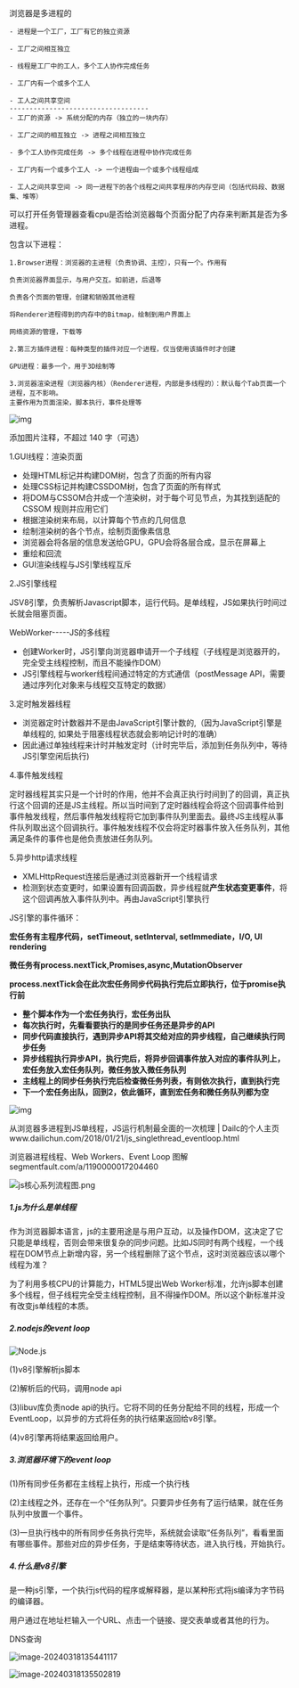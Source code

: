 浏览器是多进程的

```
- 进程是一个工厂，工厂有它的独立资源

- 工厂之间相互独立

- 线程是工厂中的工人，多个工人协作完成任务

- 工厂内有一个或多个工人

- 工人之间共享空间
-----------------------------------
- 工厂的资源 -> 系统分配的内存（独立的一块内存）

- 工厂之间的相互独立 -> 进程之间相互独立

- 多个工人协作完成任务 -> 多个线程在进程中协作完成任务

- 工厂内有一个或多个工人 -> 一个进程由一个或多个线程组成

- 工人之间共享空间 -> 同一进程下的各个线程之间共享程序的内存空间（包括代码段、数据集、堆等）
```

可以打开任务管理器查看cpu是否给浏览器每个页面分配了内存来判断其是否为多进程。

包含以下进程：

```
1.Browser进程：浏览器的主进程（负责协调、主控），只有一个。作用有

负责浏览器界面显示，与用户交互。如前进，后退等

负责各个页面的管理，创建和销毁其他进程

将Renderer进程得到的内存中的Bitmap，绘制到用户界面上

网络资源的管理，下载等

2.第三方插件进程：每种类型的插件对应一个进程，仅当使用该插件时才创建

GPU进程：最多一个，用于3D绘制等

3.浏览器渲染进程（浏览器内核）（Renderer进程，内部是多线程的）：默认每个Tab页面一个进程，互不影响。
主要作用为页面渲染，脚本执行，事件处理等
```

![img](https://pica.zhimg.com/80/v2-93d0c17b38b6ffa2acf78fe1d608fef4_720w.png?source=d16d100b)





添加图片注释，不超过 140 字（可选）

1.GUI线程：渲染页面

- 处理HTML标记并构建DOM树，包含了页面的所有内容
- 处理CSS标记并构建CSSDOM树，包含了页面的所有样式
- 将DOM与CSSOM合并成一个渲染树，对于每个可见节点，为其找到适配的 CSSOM 规则并应用它们
- 根据渲染树来布局，以计算每个节点的几何信息
- 绘制渲染树的各个节点，绘制页面像素信息
- 浏览器会将各层的信息发送给GPU，GPU会将各层合成，显示在屏幕上
- 重绘和回流
- GUI渲染线程与JS引擎线程互斥

2.JS引擎线程

JSV8引擎，负责解析Javascript脚本，运行代码。是单线程，JS如果执行时间过长就会阻塞页面。

WebWorker-----JS的多线程

- 创建Worker时，JS引擎向浏览器申请开一个子线程（子线程是浏览器开的，完全受主线程控制，而且不能操作DOM）
- JS引擎线程与worker线程间通过特定的方式通信（postMessage API，需要通过序列化对象来与线程交互特定的数据）

3.定时触发器线程

- 浏览器定时计数器并不是由JavaScript引擎计数的,（因为JavaScript引擎是单线程的, 如果处于阻塞线程状态就会影响记计时的准确）
- 因此通过单独线程来计时并触发定时（计时完毕后，添加到任务队列中，等待JS引擎空闲后执行)

4.事件触发线程

定时器线程其实只是一个计时的作用，他并不会真正执行时间到了的回调，真正执行这个回调的还是JS主线程。所以当时间到了定时器线程会将这个回调事件给到事件触发线程，然后事件触发线程将它加到事件队列里面去。最终JS主线程从事件队列取出这个回调执行。事件触发线程不仅会将定时器事件放入任务队列，其他满足条件的事件也是他负责放进任务队列。

5.异步http请求线程

- XMLHttpRequest连接后是通过浏览器新开一个线程请求
- 检测到状态变更时，如果设置有回调函数，异步线程就**产生状态变更事件**，将这个回调再放入事件队列中。再由JavaScript引擎执行

JS引擎的事件循环：

**宏任务有主程序代码，setTimeout, setInterval, setImmediate，I/O, UI rendering**

**微任务有process.nextTick,Promises,async,MutationObserver**

**process.nextTick会在此次宏任务同步代码执行完后立即执行，位于promise执行前**

- **整个脚本作为一个宏任务执行，宏任务出队**
- **每次执行时，先看看要执行的是同步任务还是异步的API**
- **同步代码直接执行，遇到异步API将其交给对应的异步线程，自己继续执行同步任务**
- **异步线程执行异步API，执行完后，将异步回调事件放入对应的事件队列上，宏任务放入宏任务队列，微任务放入微任务队列**
- **主线程上的同步任务执行完后检查微任务列表，有则依次执行，直到执行完**
- **下一个宏任务出队，回到2，依此循环，直到宏任务和微任务队列都为空**

![img](https://picx.zhimg.com/80/v2-1a7231657ba6c5cda29e175e59c73b0e_720w.png?source=d16d100b)

从浏览器多进程到JS单线程，JS运行机制最全面的一次梳理 | Dailc的个人主页www.dailichun.com/2018/01/21/js_singlethread_eventloop.html

浏览器进程线程、Web Workers、Event Loop 图解segmentfault.com/a/1190000017204460

![js核心系列流程图.png](https://p1-juejin.byteimg.com/tos-cn-i-k3u1fbpfcp/73095811d8d241e8abe4f004e0e09eef~tplv-k3u1fbpfcp-zoom-in-crop-mark:1512:0:0:0.awebp?)

##### 1.js为什么是单线程

作为浏览器脚本语言，js的主要用途是与用户互动，以及操作DOM，这决定了它只能是单线程，否则会带来很复杂的同步问题。比如JS同时有两个线程，一个线程在DOM节点上新增内容，另一个线程删除了这个节点，这时浏览器应该以哪个线程为准？

为了利用多核CPU的计算能力，HTML5提出Web Worker标准，允许js脚本创建多个线程，但子线程完全受主线程控制，且不得操作DOM。所以这个新标准并没有改变js单线程的本质。

##### 2.nodejs的event loop

![Node.js](https://www.ruanyifeng.com/blogimg/asset/2014/bg2014100803.png)

 (1)v8引擎解析js脚本

(2)解析后的代码，调用node api

(3)libuv库负责node api的执行。它将不同的任务分配给不同的线程，形成一个EventLoop，以异步的方式将任务的执行结果返回给v8引擎。

(4)v8引擎再将结果返回给用户。

##### 3.浏览器环境下的event loop

(1)所有同步任务都在主线程上执行，形成一个执行栈

(2)主线程之外，还存在一个“任务队列”。只要异步任务有了运行结果，就在任务队列中放置一个事件。

(3)一旦执行栈中的所有同步任务执行完毕，系统就会读取“任务队列”，看看里面有哪些事件。那些对应的异步任务，于是结束等待状态，进入执行栈，开始执行。

##### 4.什么是v8引擎

是一种js引擎，一个执行js代码的程序或解释器，是以某种形式将js编译为字节码的编译器。

用户通过在地址栏输入一个URL、点击一个链接、提交表单或者其他的行为。

DNS查询

![image-20240318135441117](C:\Users\liqian\AppData\Roaming\Typora\typora-user-images\image-20240318135441117.png)

![image-20240318135502819](C:\Users\liqian\AppData\Roaming\Typora\typora-user-images\image-20240318135502819.png)
